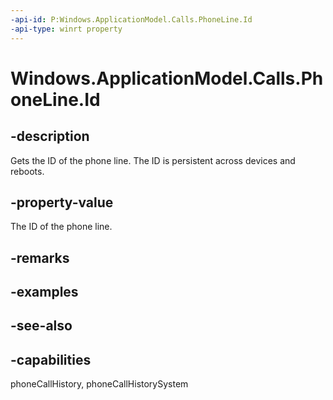 ```yaml
---
-api-id: P:Windows.ApplicationModel.Calls.PhoneLine.Id
-api-type: winrt property
---
```


<!-- Property syntax
public System.Guid Id { get; }
-->

# Windows.ApplicationModel.Calls.PhoneLine.Id

## -description
Gets the ID of the phone line. The ID is persistent across devices and reboots.

## -property-value
The ID of the phone line.

## -remarks

## -examples

## -see-also

## -capabilities
phoneCallHistory, phoneCallHistorySystem
